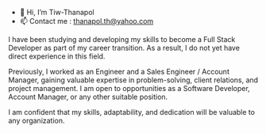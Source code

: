 - 👋 Hi, I’m Tiw-Thanapol
- 📫 Contact me : thanapol.th@yahoo.com

I have been studying and developing my skills to become a Full Stack Developer as part of my career transition. As a result, I do not yet have direct experience in this field.

Previously, I worked as an Engineer and a Sales Engineer / Account Manager, gaining valuable expertise in problem-solving, client relations, and project management. I am open to opportunities as a Software Developer, Account Manager, or any other suitable position.

I am confident that my skills, adaptability, and dedication will be valuable to any organization.



<!---
Tiw-Thanapol/Tiw-Thanapol is a ✨ special ✨ repository because its `README.md` (this file) appears on your GitHub profile.
You can click the Preview link to take a look at your changes.
--->
